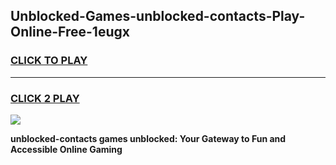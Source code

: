 
## Unblocked-Games-unblocked-contacts-Play-Online-Free-1eugx
<h3>
<a href="https://premium76.site?title=unblocked-contacts&ref=26A">CLICK TO PLAY</a></h3>
<hr>

<h3>
<a href="https://premium76.site?title=unblocked-contacts&ref=26A">CLICK 2 PLAY</a>
  
</h3>

<a href="https://premium76.site?title=unblocked-contacts&ref=26A"><img src="https://clearcache.store/games.png"></a>


**unblocked-contacts games unblocked: Your Gateway to Fun and Accessible Online Gaming**
